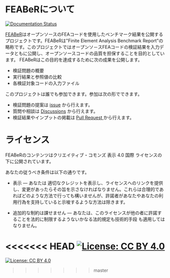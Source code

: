 # FEABeRについて
[![Documentation Status](https://readthedocs.org/projects/feaber/badge/?version=latest)](https://feaber.readthedocs.io/ja/latest/?badge=latest)

[FEABeR](https://feaber.readthedocs.io/ja/latest/)はオープンソースのFEAコードを使用したベンチマーク結果を公開するプロジェクトです。FEABeRは"Finite Element Analysis Benchmark Report"の略称です。このプロジェクトではオープンソ－スFEAコードの検証結果を入力データともに公開し、オープンソースコードの品質を担保することを目的としています。
FEABeRはこの目的を達成するために次の成果を公開します。

* 検証問題の概要
* 実行結果と参照値の比較
* 各検証対象コードの入力ファイル

このプロジェクトは誰でも参加できます。参加は次の形でできます。

* 検証問題の提案は [issue](https://github.com/FEABeRjp/FEABeR/issues/new/choose) から行えます。
* 質問や相談は [Discussions](https://github.com/FEABeRjp/FEABeR/discussions) から行えます。
* 検証結果やインプットの掲載は [Pull Request ](https://github.com/FEABeRjp/FEABeR/pulls) から行えます。

# ライセンス
FEABeRのコンテンツはクリエイティブ・コモンズ 表示 4.0 国際 ライセンスの下に公開されています。

あなたの従うべき条件は以下の通りです。

* 表示 — あなたは 適切なクレジットを表示し、ライセンスへのリンクを提供し、変更があったらその旨を示さなければなりません。これらは合理的であればどのような方法で行っても構いませんが、許諾者があなたやあなたの利用行為を支持していると示唆するような方法は除きます。

* 追加的な制約は課せません — あなたは、このライセンスが他の者に許諾することを法的に制限するようないかなる法的規定も技術的手段 も適用してはなりません。

<<<<<<< HEAD
[![License: CC BY 4.0](https://licensebuttons.net/l/by/4.0/88x31.png)](https://creativecommons.org/licenses/by/4.0/)
=======
[![License: CC BY 4.0](https://licensebuttons.net/l/by/4.0/88x31.png)](https://creativecommons.org/licenses/by/4.0/)
>>>>>>> master
